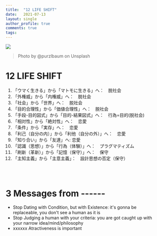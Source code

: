 ```yaml
---
title:  "12 LIFE SHIFT"
date:   2021-07-13
layout: single
author_profile: true
comments: true
tags:
---
```


![](https://images.unsplash.com/photo-1558522195-e1201b090344?ixid=MnwxMjA3fDB8MHxwaG90by1wYWdlfHx8fGVufDB8fHx8&ixlib=rb-1.2.1&auto=format&fit=crop&w=1050&q=80)
> Photo by @purzlbaum on Unsplash

# 12 LIFE SHIFT
1. 「ウマく生きる」から「マトモに生きる」へ：　脱社会
3. 「外権威」から「内権威」へ：　脱社会
6. 「社会」から「世界」へ：　脱社会
7. 「目的合理性」から「価値合理性」へ：　脱社会
8. 「手段-目的図式」から「目的-結果図式」へ：　行為=目的(脱社会)
9. 「相対性」から「絶対性」へ：　恋愛
10. 「条件」から「実存」へ：　恋愛 
11. 「利己（自分の内）」から「利他（自分の外）」へ：　恋愛 
12. 「知り合い」から「友達」へ: 恋愛
13. 「認識（思想）」から「行為（体験）」へ：　プラグマティズム
14.  「刷新（革新）」から「記憶（保守）」へ：　保守
15. 「主知主義」から「主意主義」：　設計思想の否定（保守）


<br />
<br />

# 3 Messages from ------
- Stop Dating with Condition, but with Existence: it's gonna be replaceable, you don't see a human as it is
- Stop Judging a human with your criteria: you are got caught up with your narrow idea/mind/philosophy
- xxxxxx Atractiveness is important

